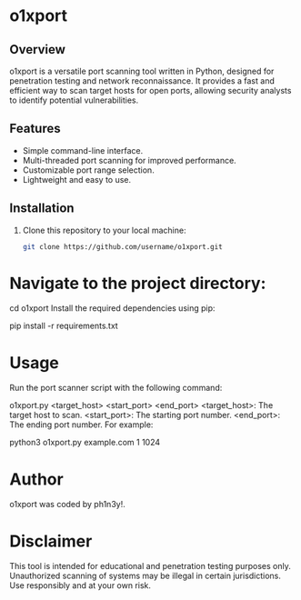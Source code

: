 # o1xport

## Overview

o1xport is a versatile port scanning tool written in Python, designed for penetration testing and network reconnaissance. It provides a fast and efficient way to scan target hosts for open ports, allowing security analysts to identify potential vulnerabilities.

## Features

- Simple command-line interface.
- Multi-threaded port scanning for improved performance.
- Customizable port range selection.
- Lightweight and easy to use.

## Installation

1. Clone this repository to your local machine:

   ```bash
   git clone https://github.com/username/o1xport.git

# Navigate to the project directory:

cd o1xport
Install the required dependencies using pip:

pip install -r requirements.txt

# Usage
Run the port scanner script with the following command:


o1xport.py <target_host> <start_port> <end_port>
<target_host>: The target host to scan.
<start_port>: The starting port number.
<end_port>: The ending port number.
For example:

python3 o1xport.py example.com 1 1024



# Author
 o1xport was coded by ph1n3y!.

# Disclaimer
This tool is intended for educational and penetration testing purposes only. Unauthorized scanning of systems may be illegal in certain jurisdictions. Use responsibly and at your own risk.






